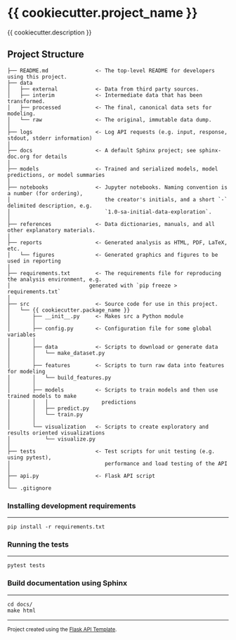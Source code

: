 {{ cookiecutter.project_name }}
==============================

{{ cookiecutter.description }}

Project Structure
------------

    ├── README.md               <- The top-level README for developers using this project.
    ├── data
    │   ├── external            <- Data from third party sources.
    │   ├── interim             <- Intermediate data that has been transformed.
    │   ├── processed           <- The final, canonical data sets for modeling.
    │   └── raw                 <- The original, immutable data dump.
    │
    ├── logs                    <- Log API requests (e.g. input, response, stdout, stderr information)
    │
    ├── docs                    <- A default Sphinx project; see sphinx-doc.org for details
    │
    ├── models                  <- Trained and serialized models, model predictions, or model summaries
    │
    ├── notebooks               <- Jupyter notebooks. Naming convention is a number (for ordering),
    │                              the creator's initials, and a short `-` delimited description, e.g.
    │                              `1.0-sa-initial-data-exploration`.
    │
    ├── references              <- Data dictionaries, manuals, and all other explanatory materials.
    │
    ├── reports                 <- Generated analysis as HTML, PDF, LaTeX, etc.
    │   └── figures             <- Generated graphics and figures to be used in reporting
    │
    ├── requirements.txt        <- The requirements file for reproducing the analysis environment, e.g.
    │                         generated with `pip freeze > requirements.txt`
    │
    ├── src                     <- Source code for use in this project.
    │   └── {{ cookiecutter.package_name }}
    │       ├── __init__.py     <- Makes src a Python module
    │       │
    │       ├── config.py       <- Configuration file for some global variables
    │       │
    │       ├── data            <- Scripts to download or generate data
    │       │   └── make_dataset.py
    │       │
    │       ├── features        <- Scripts to turn raw data into features for modeling
    │       │   └── build_features.py
    │       │
    │       ├── models          <- Scripts to train models and then use trained models to make
    │       │   │                 predictions
    │       │   ├── predict.py
    │       │   └── train.py
    │       │
    │       └── visualization   <- Scripts to create exploratory and results oriented visualizations
    │           └── visualize.py
    │
    ├── tests                   <- Test scripts for unit testing (e.g. using pytest), 
    │                              performance and load testing of the API
    │
    ├── api.py                  <- Flask API script
    │
    └── .gitignore


### Installing development requirements
------------

    pip install -r requirements.txt

### Running the tests
------------

    pytest tests

### Build documentation using Sphinx
------------

    cd docs/
    make html


--------

<p><small>Project created using the <a target="_blank" href="https://github.com/sujitahirrao/flask-api-template">Flask API Template</a>.</small></p>
